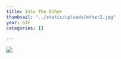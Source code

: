 ```yaml
---
title: Into The Ether
thumbnail: "../static/uploads/ether2.jpg"
year: GIF
categories: []

---
```

![](https://cdn.discordapp.com/attachments/672305339647000599/723726749552345149/IntoTheEther.gif)